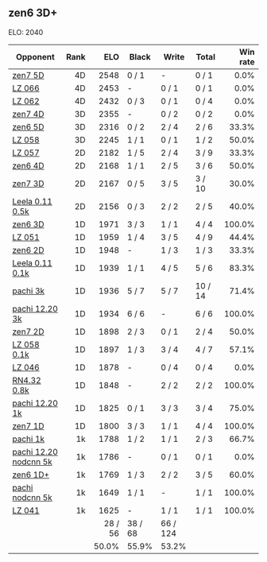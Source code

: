 ## zen6 3D+ ##

ELO: 2040

Opponent | Rank | ELO | Black | Write | Total | Win rate
---------|-----:|----:|-------|-------|-------|-------:
[zen7 5D](zen7%205D.md) | 4D | 2548 | 0 / 1 | - | 0 / 1 | 0.0%
[LZ 066](LZ%20066.md) | 4D | 2453 | - | 0 / 1 | 0 / 1 | 0.0%
[LZ 062](LZ%20062.md) | 4D | 2432 | 0 / 3 | 0 / 1 | 0 / 4 | 0.0%
[zen7 4D](zen7%204D.md) | 3D | 2355 | - | 0 / 2 | 0 / 2 | 0.0%
[zen6 5D](zen6%205D.md) | 3D | 2316 | 0 / 2 | 2 / 4 | 2 / 6 | 33.3%
[LZ 058](LZ%20058.md) | 3D | 2245 | 1 / 1 | 0 / 1 | 1 / 2 | 50.0%
[LZ 057](LZ%20057.md) | 2D | 2182 | 1 / 5 | 2 / 4 | 3 / 9 | 33.3%
[zen6 4D](zen6%204D.md) | 2D | 2168 | 1 / 1 | 2 / 5 | 3 / 6 | 50.0%
[zen7 3D](zen7%203D.md) | 2D | 2167 | 0 / 5 | 3 / 5 | 3 / 10 | 30.0%
[Leela 0.11 0.5k](Leela%200.11%200.5k.md) | 2D | 2156 | 0 / 3 | 2 / 2 | 2 / 5 | 40.0%
[zen6 3D](zen6%203D.md) | 1D | 1971 | 3 / 3 | 1 / 1 | 4 / 4 | 100.0%
[LZ 051](LZ%20051.md) | 1D | 1959 | 1 / 4 | 3 / 5 | 4 / 9 | 44.4%
[zen6 2D](zen6%202D.md) | 1D | 1948 | - | 1 / 3 | 1 / 3 | 33.3%
[Leela 0.11 0.1k](Leela%200.11%200.1k.md) | 1D | 1939 | 1 / 1 | 4 / 5 | 5 / 6 | 83.3%
[pachi 3k](pachi%203k.md) | 1D | 1936 | 5 / 7 | 5 / 7 | 10 / 14 | 71.4%
[pachi 12.20 3k](pachi%2012.20%203k.md) | 1D | 1934 | 6 / 6 | - | 6 / 6 | 100.0%
[zen7 2D](zen7%202D.md) | 1D | 1898 | 2 / 3 | 0 / 1 | 2 / 4 | 50.0%
[LZ 058 0.1k](LZ%20058%200.1k.md) | 1D | 1897 | 1 / 3 | 3 / 4 | 4 / 7 | 57.1%
[LZ 046](LZ%20046.md) | 1D | 1878 | - | 0 / 4 | 0 / 4 | 0.0%
[RN4.32 0.8k](RN4.32%200.8k.md) | 1D | 1848 | - | 2 / 2 | 2 / 2 | 100.0%
[pachi 12.20 1k](pachi%2012.20%201k.md) | 1D | 1825 | 0 / 1 | 3 / 3 | 3 / 4 | 75.0%
[zen7 1D](zen7%201D.md) | 1D | 1800 | 3 / 3 | 1 / 1 | 4 / 4 | 100.0%
[pachi 1k](pachi%201k.md) | 1k | 1788 | 1 / 2 | 1 / 1 | 2 / 3 | 66.7%
[pachi 12.20 nodcnn 5k](pachi%2012.20%20nodcnn%205k.md) | 1k | 1786 | - | 0 / 1 | 0 / 1 | 0.0%
[zen6 1D+](zen6%201D+.md) | 1k | 1769 | 1 / 3 | 2 / 2 | 3 / 5 | 60.0%
[pachi nodcnn 5k](pachi%20nodcnn%205k.md) | 1k | 1649 | 1 / 1 | - | 1 / 1 | 100.0%
[LZ 041](LZ%20041.md) | 1k | 1625 | - | 1 / 1 | 1 / 1 | 100.0%
 | | | 28 / 56 | 38 / 68 | 66 / 124 | 
 | | | 50.0% | 55.9% | 53.2% | 
